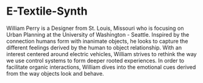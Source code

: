 # E-Textile-Synth
William Perry is a Designer from St. Louis, Missouri who is focusing on Urban Planning at the University of Washington - Seattle. Inspired by the connection humans form with inanimate objects, he looks to capture the different feelings derived by the human to object relationship. With an interest centered around electric vehicles, William strives to rethink the way we use control systems to form deeper rooted experiences. In order to facilitate organic interactions, William dives into the emotional cues derived from the way objects look and behave. 
